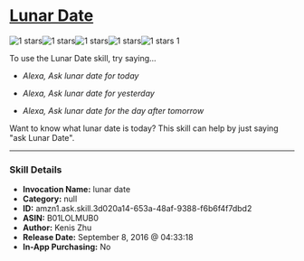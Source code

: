 # [Lunar Date](http://alexa.amazon.com/#skills/amzn1.ask.skill.3d020a14-653a-48af-9388-f6b6f4f7dbd2)
![1 stars](../../images/ic_star_black_18dp_1x.png)![1 stars](../../images/ic_star_border_black_18dp_1x.png)![1 stars](../../images/ic_star_border_black_18dp_1x.png)![1 stars](../../images/ic_star_border_black_18dp_1x.png)![1 stars](../../images/ic_star_border_black_18dp_1x.png) 1

To use the Lunar Date skill, try saying...

* *Alexa, Ask lunar date for today*

* *Alexa, Ask lunar date for yesterday*

* *Alexa, Ask lunar date for the day after tomorrow*

Want to know what lunar date is today? This skill can help by just saying "ask Lunar Date".

***

### Skill Details

* **Invocation Name:** lunar date
* **Category:** null
* **ID:** amzn1.ask.skill.3d020a14-653a-48af-9388-f6b6f4f7dbd2
* **ASIN:** B01LOLMUB0
* **Author:** Kenis Zhu
* **Release Date:** September 8, 2016 @ 04:33:18
* **In-App Purchasing:** No
